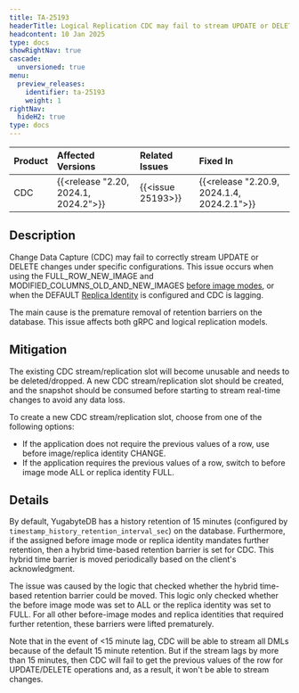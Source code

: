 ```yaml
---
title: TA-25193
headerTitle: Logical Replication CDC may fail to stream UPDATE or DELETE changes correctly when using FULL_ROW_NEW_IMAGE, MODIFIED_COLUMNS_OLD_AND_NEW_IMAGES, or DEFAULT Replica Identity with CDC lag
headcontent: 10 Jan 2025
type: docs
showRightNav: true
cascade:
  unversioned: true
menu:
  preview_releases:
    identifier: ta-25193
    weight: 1
rightNav:
  hideH2: true
type: docs
---
```


|          Product           |  Affected Versions  |  Related Issues   | Fixed In |
| :------------------------- | :------------------ | :---------------- | :------- |
| CDC       | {{<release "2.20, 2024.1, 2024.2">}} | {{<issue 25193>}} | {{<release "2.20.9, 2024.1.4, 2024.2.1">}} |

## Description

Change Data Capture (CDC) may fail to correctly stream UPDATE or DELETE changes under specific configurations. This issue occurs when using the FULL_ROW_NEW_IMAGE and MODIFIED_COLUMNS_OLD_AND_NEW_IMAGES [before image modes](../../../develop/change-data-capture/using-yugabytedb-grpc-replication/cdc-get-started#before-image-modes), or when the DEFAULT [Replica Identity](../../../develop/change-data-capture/using-logical-replication/key-concepts#replica-identity) is configured and CDC is lagging.

The main cause is the premature removal of retention barriers on the database. This issue affects both gRPC and logical replication models.

## Mitigation

The existing CDC stream/replication slot will become unusable and needs to be deleted/dropped. A new CDC stream/replication slot should be created, and the snapshot should be consumed before starting to stream real-time changes to avoid any data loss. 

To create a new CDC stream/replication slot, choose from one of the following options:

- If the application does not require the previous values of a row, use before image/replica identity CHANGE.
- If the application requires the previous values of a row, switch to before image mode ALL or replica identity FULL.

## Details

By default, YugabyteDB has a history retention of 15 minutes (configured by `timestamp_history_retention_interval_sec`) on the database. Furthermore, if the assigned before image mode or replica identity mandates further retention, then a hybrid time-based retention barrier is set for CDC. This hybrid time barrier is moved periodically based on the client's acknowledgment.

The issue was caused by the logic that checked whether the hybrid time-based retention barrier could be moved. This logic only checked whether the before image mode was set to ALL or the replica identity was set to FULL. For all other before-image modes and replica identities that required further retention, these barriers were lifted prematurely.

Note that in the event of &lt;15 minute lag, CDC will be able to stream all DMLs because of the default 15 minute retention. But if the stream lags by more than 15 minutes, then CDC will fail to get the previous values of the row for UPDATE/DELETE operations and, as a result, it won't be able to stream changes.
